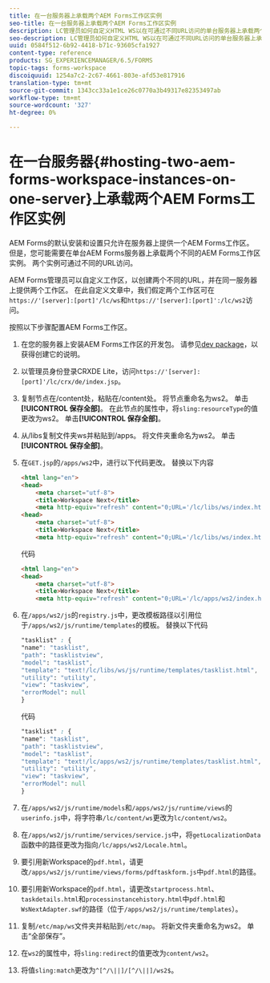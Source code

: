 ```yaml
---
title: 在一台服务器上承载两个AEM Forms工作区实例
seo-title: 在一台服务器上承载两个AEM Forms工作区实例
description: LC管理员如何自定义HTML WS以在可通过不同URL访问的单台服务器上承载两个实例。
seo-description: LC管理员如何自定义HTML WS以在可通过不同URL访问的单台服务器上承载两个实例。
uuid: 0584f512-6b92-4418-b71c-93605cfa1927
content-type: reference
products: SG_EXPERIENCEMANAGER/6.5/FORMS
topic-tags: forms-workspace
discoiquuid: 1254a7c2-2c67-4661-803e-afd53e817916
translation-type: tm+mt
source-git-commit: 1343cc33a1e1ce26c0770a3b49317e82353497ab
workflow-type: tm+mt
source-wordcount: '327'
ht-degree: 0%

---
```



# 在一台服务器{#hosting-two-aem-forms-workspace-instances-on-one-server}上承载两个AEM Forms工作区实例

AEM Forms的默认安装和设置只允许在服务器上提供一个AEM Forms工作区。 但是，您可能需要在单台AEM Forms服务器上承载两个不同的AEM Forms工作区实例。 两个实例可通过不同的URL访问。

AEM Forms管理员可以自定义工作区，以创建两个不同的URL，并在同一服务器上提供两个工作区。 在此自定义文章中，我们假定两个工作区可在`https://'[server]:[port]'/lc/ws`和`https://'[server]:[port]':/lc/ws2`访问。

按照以下步骤配置AEM Forms工作区。

1. 在您的服务器上安装AEM Forms工作区的开发包。 请参见[dev package](/help/forms/using/introduction-customizing-html-workspace.md#p-crx-package-p)，以获得创建它的说明。
1. 以管理员身份登录CRXDE Lite，访问`https://'[server]:[port]'/lc/crx/de/index.jsp`。
1. 复制节点在/content处，粘贴在/content处。 将节点重命名为ws2。 单击&#x200B;**[!UICONTROL 保存全部]**。 在此节点的属性中，将`sling:resourceType`的值更改为ws2。 单击&#x200B;**[!UICONTROL 保存全部]**。

1. 从/libs复制文件夹ws并粘贴到/apps。 将文件夹重命名为ws2。 单击&#x200B;**[!UICONTROL 保存全部]**。
1. 在`GET.jsp`的`/apps/ws2`中，进行以下代码更改。 替换以下内容

   ```html
   <html lang="en">
   <head>
       <meta charset="utf-8">
       <title>Workspace Next</title>
       <meta http-equiv="refresh" content="0;URL='/lc/libs/ws/index.html'" /><html lang="en">
   <head>
       <meta charset="utf-8">
       <title>Workspace Next</title>
       <meta http-equiv="refresh" content="0;URL='/lc/libs/ws/index.html'" />
   ```

   代码

   ```html
   <html lang="en">
   <head>
       <meta charset="utf-8">
       <title>Workspace Next</title>
       <meta http-equiv="refresh" content="0;URL='/lc/apps/ws2/index.html'" />
   ```

1. 在`/apps/ws2/js`的`registry.js`中，更改模板路径以引用位于`/apps/ws2/js/runtime/templates`的模板。 替换以下代码

   ```css
   "tasklist" : {
   "name": "tasklist",
   "path": "tasklistview",
   "model": "tasklist",
   "template": "text!/lc/libs/ws/js/runtime/templates/tasklist.html",
   "utility": "utility",
   "view": "taskview",
   "errorModel": null
   }
   ```

   代码

   ```css
   "tasklist" : {
   "name": "tasklist",
   "path": "tasklistview",
   "model": "tasklist",
   "template": "text!/lc/apps/ws2/js/runtime/templates/tasklist.html",
   "utility": "utility",
   "view": "taskview",
   "errorModel": null
   }
   ```

1. 在`/apps/ws2/js/runtime/models`和`/apps/ws2/js/runtime/views`的`userinfo.js`中，将字符串`/lc/content/ws`更改为`lc/content/ws2`。

1. 在`/apps/ws2/js/runtime/services/service.js`中，将`getLocalizationData`函数中的路径更改为指向`/lc/apps/ws2/Locale.html`。

1. 要引用新Workspace的`pdf.html`，请更改`/apps/ws2/js/runtime/views/forms/pdftaskform.js`中`pdf.html`的路径。

1. 要引用新Workspace的`pdf.html`，请更改`startprocess.html`、`taskdetails.html`和`processinstancehistory.html`中`pdf.html`和`WsNextAdapter.swf`的路径（位于`/apps/ws2/js/runtime/templates`）。

1. 复制`/etc/map/ws`文件夹并粘贴到`/etc/map`。 将新文件夹重命名为ws2。 单击“全部保存”。

1. 在`ws2`的属性中，将`sling:redirect`的值更改为`content/ws2`。

1. 将值`sling:match`更改为`^[^/\||]/[^/\||]/ws2$`。
